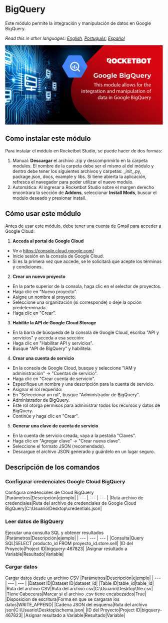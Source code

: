 



# BigQuery
  
Este módulo permite la integración y manipulación de datos en Google BigQuery.  

*Read this in other languages: [English](Manual_BigQuery.md), [Português](Manual_BigQuery.pr.md), [Español](Manual_BigQuery.es.md)*
  
![banner](imgs/Banner_BigQuery.jpg)
## Como instalar este módulo
  
Para instalar el módulo en Rocketbot Studio, se puede hacer de dos formas:
1. Manual: __Descargar__ el archivo .zip y descomprimirlo en la carpeta modules. El nombre de la carpeta debe ser el mismo al del módulo y dentro debe tener los siguientes archivos y carpetas: \__init__.py, package.json, docs, example y libs. Si tiene abierta la aplicación, refresca el navegador para poder utilizar el nuevo modulo.
2. Automática: Al ingresar a Rocketbot Studio sobre el margen derecho encontrara la sección de **Addons**, seleccionar **Install Mods**, buscar el modulo deseado y presionar install.  


## Cómo usar este módulo

Antes de usar este módulo, debe tener una cuenta de Gmail para acceder a Google Cloud:

1. **Acceda al portal de Google Cloud**
- Ve a https://console.cloud.google.com/
- Inicie sesión en la consola de Google Cloud.
- Si es la primera vez que accede, se le solicitará que acepte los términos y condiciones.

2. **Crear un nuevo proyecto**
- En la parte superior de la consola, haga clic en el selector de proyectos.
- Haga clic en "Nuevo proyecto".
- Asigne un nombre al proyecto.
- Seleccione una organización (si corresponde) o deje la opción predeterminada.
- Haga clic en "Crear".

3. **Habilite la API de Google Cloud Storage**
- En la barra de búsqueda de la consola de Google Cloud, escriba "API y servicios" y acceda a esa sección:
- Haga clic en "Habilitar API y servicios".
- Busque "API de BigQuery" y habilítela.

4. **Crear una cuenta de servicio**

- En la consola de Google Cloud, busque y seleccione "IAM y administración" → "Cuentas de servicio".
- Haga 
clic en "Crear cuenta de servicio".
- Especifique un nombre y una descripción para la cuenta de servicio.
- Asignar el rol requerido:
- En "Seleccionar un rol", busque "Administrador de BigQuery".
- Administrador de BigQuery.
- Este rol otorga permisos para administrar todos los recursos y datos de BigQuery.
- Continúe y haga clic en "Crear".

5. **Generar una clave de cuenta de servicio**
- En la cuenta de servicio creada, vaya a la pestaña "Claves".
- Haga clic en "Agregar clave" -> "Crear nueva clave".
- Seleccione el formato JSON (recomendado).
- Descargue el archivo JSON generado y guárdelo en un lugar seguro.


## Descripción de los comandos

### Configurar credenciales Google Cloud BigQuery
  
Configura credenciales de Cloud BigQuery
|Parámetros|Descripción|ejemplo|
| --- | --- | --- |
|Ruta archivo de credenciales|Ruta del archivo de credenciales de Google Cloud BigQuery|C:\Usuario\Desktop\credentials.json|

### Leer datos de BigQuery
  
Ejecutar una consulta SQL y obtener resultados 
|Parámetros|Descripción|ejemplo|
| --- | --- | --- |
|Consulta|Query SQL|SELECT producto_id FROM proyecto_id.store.sell|
|ID del Proyecto|Project ID|bigquery-467823|
|Asignar resultado a Variable|Resultado|Variable|

### Cargar datos
  
Cargar datos desde un archivo CSV
|Parámetros|Descripción|ejemplo|
| --- | --- | --- |
|Dataset ID|Dataset ID|dataset_id|
|Table ID|table_id|table_id|
|Ruta del archivo CSV|Ruta del archivo csv|C:\Usuario\Desktop\file.csv|
|Tiene Cabeceras|Marcar si el archivo .csv tiene encabezados|True|
|Disposicion de escritura|Forma en que se cargaran los datos|WRITE_APPEND|
|Cadena JSON del esquema|Ruta del archivo json|C:\Usuario\Desktop\schema.json|
|ID del Proyecto|Project ID|bigquery-467823|
|Asignar resultado a Variable|Resultado|Variable|
